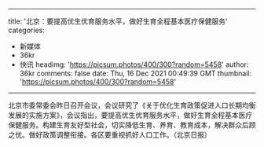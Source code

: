 
---
title: '北京：要提高优生优育服务水平，做好生育全程基本医疗保健服务'
categories: 
 - 新媒体
 - 36kr
 - 快讯
headimg: 'https://picsum.photos/400/300?random=5458'
author: 36kr
comments: false
date: Thu, 16 Dec 2021 00:49:39 GMT
thumbnail: 'https://picsum.photos/400/300?random=5458'
---

<div>   
北京市委常委会昨日召开会议，会议研究了《关于优化生育政策促进人口长期均衡发展的实施方案》，会议指出，要提高优生优育服务水平，做好生育全程基本医疗保健服务。构建生育友好型社会，切实降低生育、养育、教育成本，解决群众后顾之忧。做好政策调整衔接。各区要重视抓好人口工作。（北京日报）  
</div>
            